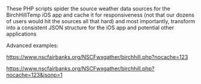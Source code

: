 These PHP scripts spider the source weather data sources for the BirchHillTemp iOS app and cache it for responsiveness (not that our dozens of users would hit the sources all that hard) and most importantly, transform into a consistent JSON structure for the iOS app and potential other applications


Advanced examples:

https://www.nscfairbanks.org/NSCFwxgather/birchhill.php?nocache=123

https://www.nscfairbanks.org/NSCFwxgather/birchhill.php?nocache=123&jsonp=1
